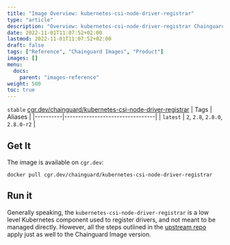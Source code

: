 ```yaml
---
title: "Image Overview: kubernetes-csi-node-driver-registrar"
type: "article"
description: "Overview: kubernetes-csi-node-driver-registrar Chainguard Images"
date: 2022-11-01T11:07:52+02:00
lastmod: 2022-11-01T11:07:52+02:00
draft: false
tags: ["Reference", "Chainguard Images", "Product"]
images: []
menu:
  docs:
    parent: "images-reference"
weight: 500
toc: true
---
```


`stable` [cgr.dev/chainguard/kubernetes-csi-node-driver-registrar](https://github.com/chainguard-images/images/tree/main/images/kubernetes-csi-node-driver-registrar)
| Tags     | Aliases                         |
|----------|---------------------------------|
| `latest` | `2`, `2.8`, `2.8.0`, `2.8.0-r2` |



## Get It

The image is available on `cgr.dev`:

```
docker pull cgr.dev/chainguard/kubernetes-csi-node-driver-registrar
```

## Run it

Generally speaking, the `kubernetes-csi-node-driver-registrar` is a low level Kubernetes component used to register drivers, and not meant to be managed directly. However, all the steps outlined in the [upstream repo](https://github.com/kubernetes-csi/node-driver-registrar) apply just as well to the Chainguard Image version.

